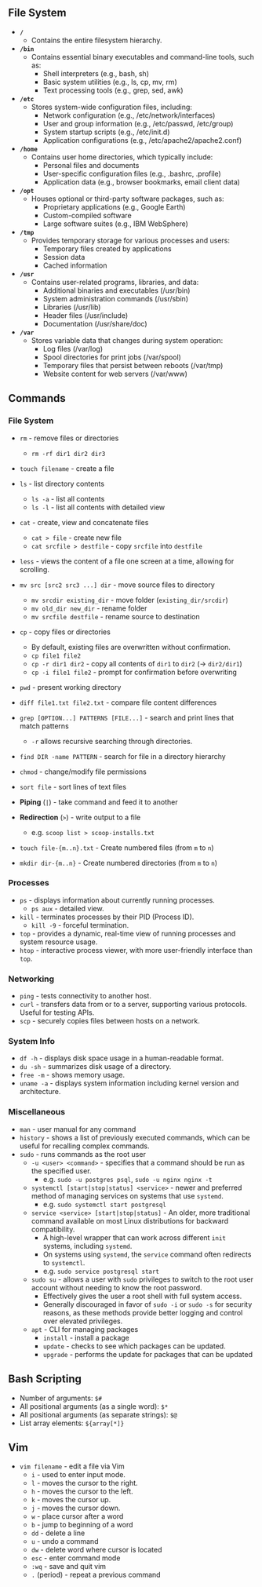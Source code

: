 ## File System

- **`/`**
    - Contains the entire filesystem hierarchy.
- **`/bin`**
    - Contains essential binary executables and command-line tools, such as:
        - Shell interpreters (e.g., bash, sh)
        - Basic system utilities (e.g., ls, cp, mv, rm)
        - Text processing tools (e.g., grep, sed, awk)
- **`/etc`**
    - Stores system-wide configuration files, including:
        - Network configuration (e.g., /etc/network/interfaces)
        - User and group information (e.g., /etc/passwd, /etc/group)
        - System startup scripts (e.g., /etc/init.d)
        - Application configurations (e.g., /etc/apache2/apache2.conf)
- **`/home`**
    - Contains user home directories, which typically include:
        - Personal files and documents
        - User-specific configuration files (e.g., .bashrc, .profile)
        - Application data (e.g., browser bookmarks, email client data)
- **`/opt`**
    - Houses optional or third-party software packages, such as:
        - Proprietary applications (e.g., Google Earth)
        - Custom-compiled software
        - Large software suites (e.g., IBM WebSphere)
- **`/tmp`**
    - Provides temporary storage for various processes and users:
        - Temporary files created by applications
        - Session data
        - Cached information
- **`/usr`**
    - Contains user-related programs, libraries, and data:
        - Additional binaries and executables (/usr/bin)
        - System administration commands (/usr/sbin)
        - Libraries (/usr/lib)
        - Header files (/usr/include)
        - Documentation (/usr/share/doc)
- **`/var`**
    - Stores variable data that changes during system operation:
        - Log files (/var/log)
        - Spool directories for print jobs (/var/spool)
        - Temporary files that persist between reboots (/var/tmp)
        - Website content for web servers (/var/www)

## Commands

### File System

- `rm` - remove files or directories
    - `rm -rf dir1 dir2 dir3`
- `touch filename` - create a file
- `ls` - list directory contents
    - `ls -a` - list all contents
    - `ls -l` - list all contents with detailed view
- `cat` - create, view and concatenate files
    - `cat > file` - create new file
    - `cat srcfile > destfile` - copy `srcfile` into `destfile`
- `less` - views the content of a file one screen at a time, allowing for scrolling.
- `mv src [src2 src3 ...] dir` - move source files to directory
    - `mv srcdir existing_dir` - move folder (`existing_dir/srcdir`)
    - `mv old_dir new_dir` - rename folder
    - `mv srcfile destfile` - rename source to destination
- `cp` - copy files or directories
    - By default, existing files are overwritten without confirmation.
    - `cp file1 file2`
    - `cp -r dir1 dir2` - copy all contents of `dir1` to `dir2` (-> `dir2/dir1`)
    - `cp -i file1 file2` - prompt for confirmation before overwriting
- `pwd` - present working directory
- `diff file1.txt file2.txt` - compare file content differences
- `grep [OPTION...] PATTERNS [FILE...]` - search and print lines that match patterns
    - `-r` allows recursive searching through directories.
- `find DIR -name PATTERN` - search for file in a directory hierarchy
- `chmod` - change/modify file permissions
- `sort file` - sort lines of text files

- **Piping** (`|`) - take command and feed it to another
- **Redirection** (`>`) - write output to a file
    - e.g. `scoop list > scoop-installs.txt`

- `touch file-{m..n}.txt` - Create numbered files (from `m` to `n`)
- `mkdir dir-{m..n}` - Create numbered directories (from `m` to `n`)

### Processes

- `ps` - displays information about currently running processes.
    - `ps aux` - detailed view.
- `kill` - terminates processes by their PID (Process ID). 
    - `kill -9` - forceful termination.
- `top` - provides a dynamic, real-time view of running processes and system resource usage.
- `htop` - interactive process viewer, with more user-friendly interface than `top`.

### Networking

- `ping` - tests connectivity to another host.
- `curl` - transfers data from or to a server, supporting various protocols. Useful for testing APIs.
- `scp` - securely copies files between hosts on a network.

### System Info

- `df -h` - displays disk space usage in a human-readable format.
- `du -sh` - summarizes disk usage of a directory.
- `free -m` - shows memory usage.
- `uname -a` - displays system information including kernel version and architecture.

### Miscellaneous

- `man` - user manual for any command
- `history` - shows a list of previously executed commands, which can be useful for recalling complex commands.
- `sudo` - runs commands as the root user
    - `-u <user> <command>` - specifies that a command should be run as the specified user.
        - e.g. `sudo -u postgres psql`, `sudo -u nginx nginx -t`
    - `systemctl [start|stop|status] <service>` - newer and preferred method of managing services on systems that use `systemd`.
        - e.g. `sudo systemctl start postgresql`
    - `service <service> [start|stop|status]` - An older, more traditional command available on most Linux distributions for backward compatibility.
        - A high-level wrapper that can work across different `init` systems, including `systemd`.
        - On systems using `systemd`, the `service` command often redirects to `systemctl`.
        - e.g. `sudo service postgresql start`
    - `sudo su` - allows a user with `sudo` privileges to switch to the root user account without needing to know the root password.
        - Effectively gives the user a root shell with full system access.
        - Generally discouraged in favor of `sudo -i` or `sudo -s` for security reasons, as these methods provide better logging and control over elevated privileges.
    - `apt` - CLI for managing packages
        - `install` - install a package
        - `update` - checks to see which packages can be updated.
        - `upgrade` - performs the update for packages that can be updated

## Bash Scripting

- Number of arguments: `$#`
- All positional arguments (as a single word): `$*`
- All positional arguments (as separate strings): `$@`
- List array elements: `${array[*]}`

## Vim

- `vim filename` - edit a file via Vim
    - `i` - used to enter input mode.
    - `l` - moves the cursor to the right.
    - `h` - moves the cursor to the left.
    - `k` - moves the cursor up.
    - `j` - moves the cursor down.
    - `w` - place cursor after a word
    - `b` - jump to beginning of a word
    - `dd` - delete a line
    - `u` - undo a command
    - `dw` - delete word where cursor is located
    - `esc` - enter command mode
    - `:wq` - save and quit vim
    - `.` (period) - repeat a previous command

